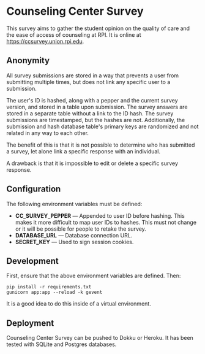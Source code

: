 # Counseling Center Survey

This survey aims to gather the student opinion on the quality of care and the ease of access of counseling at RPI. It is online at https://ccsurvey.union.rpi.edu.

## Anonymity

All survey submissions are stored in a way that prevents a user from submitting
multiple times, but does not link any specific user to a submission.

The user's ID is hashed, along with a pepper and the current survey version, and
stored in a table upon submission. The survey answers are stored in a separate
table without a link to the ID hash. The survey submissions are timestamped, but
the hashes are not. Additionally, the submission and hash database table's
primary keys are randomized and not related in any way to each other.

The benefit of this is that it is not possible to determine who has submitted
a survey, let alone link a specific response with an individual.

A drawback is that it is impossible to edit or delete a specific survey
response.

## Configuration

The following environment variables must be defined:

- **CC_SURVEY_PEPPER** — Appended to user ID before hashing. This makes it more
difficult to map user IDs to hashes. This must not change or it will be possible
for people to retake the survey.
- **DATABASE_URL** — Database connection URL.
- **SECRET_KEY** — Used to sign session cookies.

## Development

First, ensure that the above environment variables are defined. Then:

```
pip install -r requirements.txt
gunicorn app:app --reload -k gevent
```

It is a good idea to do this inside of a virtual environment.

## Deployment

Counseling Center Survey can be pushed to Dokku or Heroku. It has been tested
with SQLite and Postgres databases.
